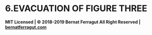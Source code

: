 # 6.EVACUATION OF FIGURE THREE



**MIT Licensed | © 2018-2019 Bernat Ferragut All Right Reserved | [bernatferragut.com](http://bernatferragut.com/)**

